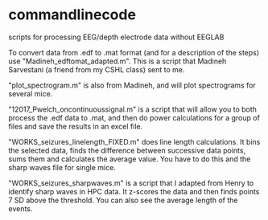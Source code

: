 # commandlinecode
scripts for processing EEG/depth electrode data without EEGLAB

To convert data from .edf to .mat format (and for a description of the steps) use "Madineh_edftomat_adapted.m". This is a script that Madineh Sarvestani (a friend from my CSHL class) sent to me. 

"plot_spectrogram.m" is also from Madineh, and will plot spectrograms for several mice. 

"12017_Pwelch_oncontinuoussignal.m" is a script that will allow you to both process the .edf data to .mat, and then do power calculations for a group of files and save the results in an excel file. 

"WORKS_seizures_linelength_FIXED.m" does line length calculations. It bins the selected data, finds the difference between successive data points, sums them and calculates the average value. You have to do this and the sharp waves file for single mice. 

"WORKS_seizures_sharpwaves.m" is a script that I adapted from Henry to identify sharp waves in HPC data. It z-scores the data and then finds points 7 SD above the threshold. You can also see the average length of the events. 
